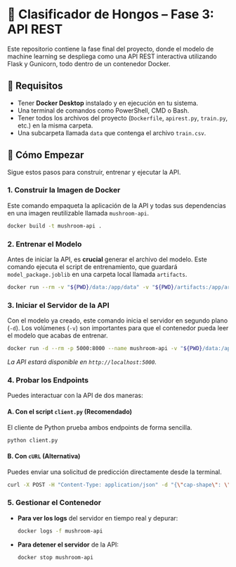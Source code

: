 # 🍄 Clasificador de Hongos – Fase 3: API REST

Este repositorio contiene la fase final del proyecto, donde el modelo de machine learning se despliega como una API REST interactiva utilizando Flask y Gunicorn, todo dentro de un contenedor Docker.

## 🧾 Requisitos

* Tener **Docker Desktop** instalado y en ejecución en tu sistema.
* Una terminal de comandos como PowerShell, CMD o Bash.
* Tener todos los archivos del proyecto (`Dockerfile`, `apirest.py`, `train.py`, etc.) en la misma carpeta.
* Una subcarpeta llamada `data` que contenga el archivo `train.csv`.

## 🚀 Cómo Empezar

Sigue estos pasos para construir, entrenar y ejecutar la API.

### 1. Construir la Imagen de Docker

Este comando empaqueta la aplicación de la API y todas sus dependencias en una imagen reutilizable llamada `mushroom-api`.

```bash
docker build -t mushroom-api .
```

### 2. Entrenar el Modelo

Antes de iniciar la API, es **crucial** generar el archivo del modelo. Este comando ejecuta el script de entrenamiento, que guardará `model_package.joblib` en una carpeta local llamada `artifacts`.

```bash
docker run --rm -v "${PWD}/data:/app/data" -v "${PWD}/artifacts:/app/artifacts" mushroom-api python train.py
```

### 3. Iniciar el Servidor de la API

Con el modelo ya creado, este comando inicia el servidor en segundo plano (`-d`). Los volúmenes (`-v`) son importantes para que el contenedor pueda leer el modelo que acabas de entrenar.

```bash
docker run -d --rm -p 5000:8000 --name mushroom-api -v "${PWD}/data:/app/data" -v "${PWD}/artifacts:/app/artifacts" mushroom-api
```
*La API estará disponible en `http://localhost:5000`.*

### 4. Probar los Endpoints

Puedes interactuar con la API de dos maneras:

#### A. Con el script `client.py` (Recomendado)

El cliente de Python prueba ambos endpoints de forma sencilla.

```bash
python client.py
```

#### B. Con `cURL` (Alternativa)

Puedes enviar una solicitud de predicción directamente desde la terminal.

```bash
curl -X POST -H "Content-Type: application/json" -d "{\"cap-shape\": \"x\", \"cap-surface\": \"s\", \"cap-color\": \"n\", \"bruises\": \"t\", \"odor\": \"p\", \"gill-attachment\": \"f\", \"gill-spacing\": \"c\", \"gill-size\": \"n\", \"gill-color\": \"k\", \"stalk-shape\": \"e\", \"stalk-root\": \"e\", \"stalk-surface-above-ring\": \"s\", \"stalk-surface-below-ring\": \"s\", \"stalk-color-above-ring\": \"w\", \"stalk-color-below-ring\": \"w\", \"veil-type\": \"p\", \"veil-color\": \"w\", \"ring-number\": \"o\", \"ring-type\": \"p\", \"spore-print-color\": \"k\", \"population\": \"s\", \"habitat\": \"u\"}" http://localhost:5000/predict
```

### 5. Gestionar el Contenedor

* **Para ver los logs** del servidor en tiempo real y depurar:
    ```bash
    docker logs -f mushroom-api
    ```

* **Para detener el servidor** de la API:
    ```bash
    docker stop mushroom-api
    ```